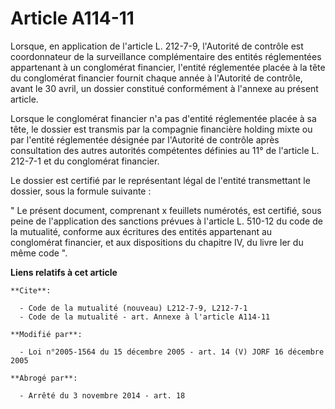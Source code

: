 # Article A114-11

Lorsque, en application de l'article L. 212-7-9, l'Autorité de contrôle est coordonnateur de la surveillance complémentaire
des entités réglementées appartenant à un conglomérat financier, l'entité réglementée placée à la tête du conglomérat
financier fournit chaque année à l'Autorité de contrôle, avant le 30 avril, un dossier constitué conformément à l'annexe au
présent article. 

Lorsque le conglomérat financier n'a pas d'entité réglementée placée à sa tête, le dossier est transmis par la compagnie
financière holding mixte ou par l'entité réglementée désignée par l'Autorité de contrôle après consultation des autres
autorités compétentes définies au 11° de l'article L. 212-7-1 et du conglomérat financier. 

Le dossier est certifié par le représentant légal de l'entité transmettant le dossier, sous la formule suivante : 

" Le présent document, comprenant x feuillets numérotés, est certifié, sous peine de l'application des sanctions prévues à
l'article L. 510-12 du code de la mutualité, conforme aux écritures des entités appartenant au conglomérat financier, et aux
dispositions du chapitre IV, du livre Ier du même code ".

**Liens relatifs à cet article**

	**Cite**:

	  - Code de la mutualité (nouveau) L212-7-9, L212-7-1
	  - Code de la mutualité - art. Annexe à l'article A114-11

	**Modifié par**:

	  - Loi n°2005-1564 du 15 décembre 2005 - art. 14 (V) JORF 16 décembre 2005

	**Abrogé par**:

	  - Arrêté du 3 novembre 2014 - art. 18
